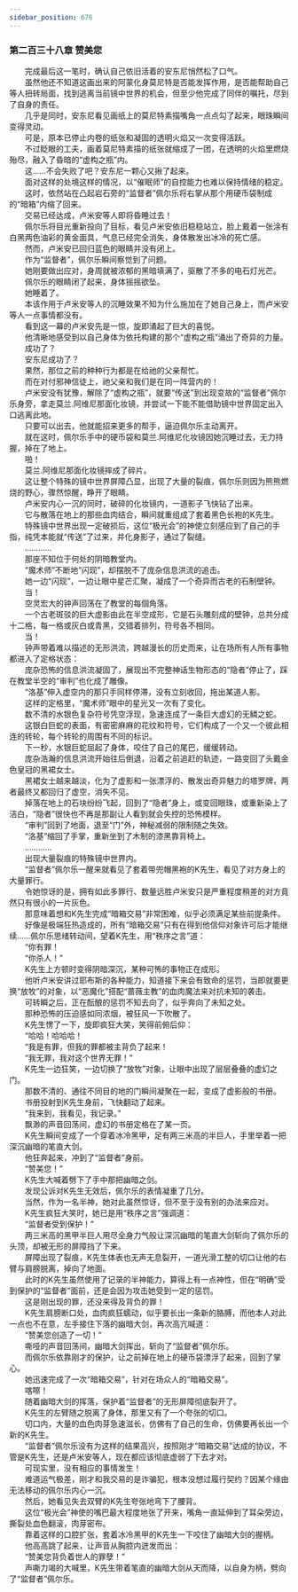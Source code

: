 ```yaml
---
sidebar_position: 676
---
```

### 第二百三十八章 赞美您  


　　完成最后这一笔时，确认自己依旧活着的安东尼悄然松了口气。  
　　虽然他还不知道这画出来的阿蒙化身莫尼特是否能发挥作用，是否能帮助自己等人扭转局面，找到逃离当前镜中世界的机会，但至少他完成了同伴的嘱托，尽到了自身的责任。  
　　几乎是同时，安东尼看见画纸上的莫尼特素描嘴角一点点勾了起来，眼珠瞬间变得灵动。  
　　可是，原本已停止内卷的纸张和凝固的透明火焰又一次变得活跃。  
　　不过眨眼的工夫，画着莫尼特素描的纸张就缩成了一团，在透明的火焰里燃烧殆尽，融入了昏暗的“虚构之瓶”内。  
　　这……不会失败了吧？安东尼一颗心又揪了起来。  
　　面对这样的处境这样的情况，以“催眠师”的自控能力也难以保持情绪的稳定。  
　　这时，依然站在凸起岩石旁的“监督者”佩尔乐将右掌从那个用硬币袋制成的“暗箱”内缩了回来。  
　　交易已经达成，卢米安等人即将昏睡过去！  
　　佩尔乐将目光重新投向了目标，看见卢米安依旧稳稳站立，脸上戴着一张涂有白黑两色油彩的黄金面具，气息已经完全消失，身体散发出冰冷的死亡感。  
　　然而，卢米安已回归蓝色的眼睛并没有闭上。  
　　作为“监督者”，佩尔乐瞬间察觉到了问题。  
　　她刚要做出应对，身周就被浓郁的黑暗填满了，驱散了不多的电石灯光芒。  
　　佩尔乐的眼睛闭了起来，身体摇摇欲坠。  
　　她睡着了。  
　　本该作用于卢米安等人的沉睡效果不知为什么施加在了她自己身上，而卢米安等人一点事情都没有。  
　　看到这一幕的卢米安先是一惊，旋即涌起了巨大的喜悦。  
　　他清晰地感受到以自己身体为依托构建的那个“虚构之瓶”涌出了奇异的力量。  
　　成功了？  
　　安东尼成功了？  
　　果然，那位之前的种种行为都是在给祂的父亲帮忙。  
　　而在对付邪神信徒上，祂父亲和我们是在同一阵营内的！  
　　卢米安没有犹豫，解除了“虚构之瓶”，就要“传送”到出现变故的“监督者”佩尔乐身旁，拿走莫兰.阿维尼那面化妆镜，并尝试一下能不能借助镜中世界固定出入口逃离此地。  
　　只要可以出去，他就能招来更多的帮手，逼迫佩尔乐主动离开。  
　　就在这时，佩尔乐手中的硬币袋和莫兰.阿维尼化妆镜因她沉睡过去，无力持握，掉在了地上。  
　　啪！  
　　莫兰.阿维尼那面化妆镜摔成了碎片。  
　　这让整个特殊的镜中世界屏障凸显，出现了大量的裂痕，佩尔乐则因为熊熊燃烧的野心，骤然惊醒，睁开了眼睛。  
　　卢米安内心一沉的同时，破碎的化妆镜内，一道影子飞快钻了出来。  
　　它与散落在地上的那些血肉结合，瞬间就重组成了套着黑色长袍的K先生。  
　　特殊镜中世界出现一定破损后，这位“极光会”的神使立刻感应到了自己的手指，纯凭本能就“传送”了过来，并化身影子，通过了裂缝。  
　　…………  
　　那座不知位于何处的阴暗教堂内。  
　　“魔术师”不断地“闪现”，却摆脱不了庞杂信息洪流的追击。  
　　她一边“闪现”，一边让眼中星芒汇聚，凝成了一个奇异而古老的石制壁钟。  
　　当！  
　　空灵宏大的钟声回荡在了教堂的每個角落。  
　　一个古老斑驳的巨大虚影由此在半空成形，它是石头雕刻成的壁钟，总共分成十二格，每一格或灰白或青黑，交错着排列，符号各不相同。  
　　当！  
　　钟声带着难以描述的无形洪流，跨越漫长的历史而来，让在场所有人所有事物都进入了定格状态：  
　　庞杂恐怖的信息洪流凝固了，展现出不完整神话生物形态的“隐者”停止了，踩在教堂半空的“审判”也化成了雕像。  
　　“洛基”伸入虚空内的那只手同样停滞，没有立刻收回，拖出某道人影。  
　　这样的定格里，“魔术师”眼中的星光又一次有了变化。  
　　数不清的水银色复杂符号凭空浮现，急速连成了一条巨大虚幻的无鳞之蛇。  
　　这银白巨蛇的表面，有密密麻麻的花纹和符号，它们构成了一个又一个彼此相连的转轮，每个转轮的周围有不同的标识。  
　　下一秒，水银巨蛇屈起了身体，咬住了自己的尾巴，缓缓转动。  
　　庞杂浩瀚的信息洪流开始往后倒退，沿着之前追赶的轨迹，一路变回了头戴金色皇冠的黑裙女士。  
　　黑裙女士越来越淡，化为了虚影和一张漂浮的、散发出奇异魅力的塔罗牌，两者最终又都回归了虚空，消失不见。  
　　掉落在地上的石块纷纷飞起，回到了“隐者”身上，或变回眼珠，或重新染上了洁白，“隐者”很快也不再是那副让人看到就会失控的恐怖模样。  
　　“审判”回到了地面，退至“门”外，神秘减弱的限制随之失效。  
　　“洛基”缩回了手掌，重新坐到了木制的漆黑靠背椅上。  
　　…………  
　　出现大量裂痕的特殊镜中世界内。  
　　“监督者”佩尔乐一醒来就看见了套着带兜帽黑袍的K先生，看见了对方身上的大量罪行。  
　　令她惊讶的是，拥有如此多罪行、数量远胜卢米安只是严重程度稍差的对方竟然只有很小的一片灰色。  
　　那意味着想和K先生完成“暗箱交易”非常困难，似乎必须满足某些前提条件。  
　　好像是极端狂热造成的，所有“暗箱交易”只有在得到他信仰对象许可后才能继续……佩尔乐思绪转动间，望着K先生，用“秩序之言”道：  
　　“你有罪！  
　　“你杀人！”  
　　K先生上方顿时变得阴暗深沉，某种可怖的事物正在成形。  
　　他听卢米安讲过耶布斯的各种能力，知道接下来会有致命的惩罚，当即就要更换“放牧”的对象，以“恶魔化”搭配“蔷薇主教”的血肉魔法来对抗未知的袭击。  
　　可转瞬之后，正在酝酿的惩罚不知去向了，似乎奔向了未知之处。  
　　那种恐怖的压迫感如同浓烟，被狂风一下吹散了。  
　　K先生愣了一下，旋即疯狂大笑，笑得前俯后仰：  
　　“哈哈！哈哈哈！  
　　“我是有罪，但我的罪都被主背负了起来！  
　　“我无罪，我对这个世界无罪！”  
　　K先生一边狂笑，一边切换了“放牧”对象，让眼中出现了层层叠叠的虚幻之门。  
　　那数不清的、通往不同目的地的门瞬间凝聚在一起，变成了虚影般的书册。  
　　书册投射到K先生身前，飞快翻动了起来。  
　　“我来到，我看见，我记录。”  
　　飘渺的声音回荡间，虚幻的书册定格在了某一页。  
　　K先生瞬间变成了一个穿着冰冷黑甲，足有两三米高的半巨人，手里举着一把深沉幽暗的笔直大剑。  
　　他狂奔起来，冲到了“监督者”身前。  
　　“赞美您！”  
　　K先生大喊着劈下了手中那把幽暗之剑。  
　　发现公诉对K先生无效后，佩尔乐的表情凝重了几分。  
　　当然，作为一名半神，她对此虽然惊讶，但不至于没有别的办法来应对。  
　　K先生疯狂大笑时，她已是用“秩序之言”强调道：  
　　“监督者受到保护！”  
　　两三米高的黑甲半巨人用尽全身力气般让深沉幽暗的笔直大剑斩向了佩尔乐的头顶，却被无形的屏障挡了下来。  
　　屏障出现了裂痕，K先生体表也无声无息裂开，一道光滑工整的切口让他的右臂与肩膀脱离，掉向了地面。  
　　此时的K先生虽然使用了记录的半神能力，算得上有一点神性，但在“明确”受到保护的“监督者”面前，还是会因为攻击她受到一定的惩罚。  
　　这是刚出现的罪，还没来得及背负的罪！  
　　K先生肩膀断口处，血肉疯狂蠕动，似乎要长出一条新的胳膊，而他本人对此一点也不在意，左手接住下落的幽暗大剑，再次高亢喊道：  
　　“赞美您创造了一切！”  
　　嘶哑的声音回荡间，幽暗大剑挥出，斩向了“监督者”佩尔乐。  
　　而佩尔乐依靠刚才的保护，让之前掉在地上的硬币袋漂浮了起来，回到了掌心。  
　　她迅速完成了一次“暗箱交易”，针对在场众人的“暗箱交易”。  
　　喀嚓！  
　　随着幽暗大剑的挥落，保护着“监督者”的无形屏障彻底裂开了。  
　　K先生的左臂随之脱离了身体，那里又有了一个夸张的切口。  
　　切口内，大量的血色肉芽急速滋长，仿佛有了自己的生命，仿佛要再长出一个新的K先生。  
　　“监督者”佩尔乐没有为这样的结果高兴，按照刚才“暗箱交易”达成的协议，不管是K先生，还是卢米安等人，现在都应该彻底虚弱了下去才对。  
　　可现实里，没有相应的事情发生！  
　　难道运气极差，刚才和我交易的是诈骗犯，根本没想过履行契约？因某个缘由无法移动的佩尔乐内心一沉。  
　　然后，她看见失去双臂的K先生夸张地弯下了腰背。  
　　这位“极光会”神使的嘴巴最大程度地张了开来，嘴角一直延伸到了耳朵旁边，撕裂处血色翻滚，肉芽密布。  
　　靠着这样的口腔扩张，套着冰冷黑甲的K先生一下咬住了幽暗大剑的握柄。  
　　他高高跳了起来，让声音从胸腔内迸发而出：  
　　“赞美您背负着世人的罪孽！”  
　　声嘶力竭的大喊里，K先生带着笔直的幽暗大剑从天而降，以自身为柄，劈向了“监督者”佩尔乐。  
